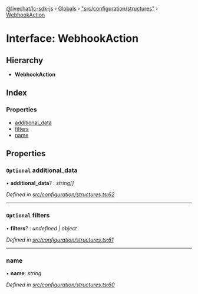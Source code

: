 [@livechat/lc-sdk-js](../README.md) › [Globals](../globals.md) › ["src/configuration/structures"](../modules/_src_configuration_structures_.md) › [WebhookAction](_src_configuration_structures_.webhookaction.md)

# Interface: WebhookAction

## Hierarchy

* **WebhookAction**

## Index

### Properties

* [additional_data](_src_configuration_structures_.webhookaction.md#optional-additional_data)
* [filters](_src_configuration_structures_.webhookaction.md#optional-filters)
* [name](_src_configuration_structures_.webhookaction.md#name)

## Properties

### `Optional` additional_data

• **additional_data**? : *string[]*

*Defined in [src/configuration/structures.ts:62](https://github.com/livechat/lc-sdk-js/blob/8143b05/src/configuration/structures.ts#L62)*

___

### `Optional` filters

• **filters**? : *undefined | object*

*Defined in [src/configuration/structures.ts:61](https://github.com/livechat/lc-sdk-js/blob/8143b05/src/configuration/structures.ts#L61)*

___

###  name

• **name**: *string*

*Defined in [src/configuration/structures.ts:60](https://github.com/livechat/lc-sdk-js/blob/8143b05/src/configuration/structures.ts#L60)*
